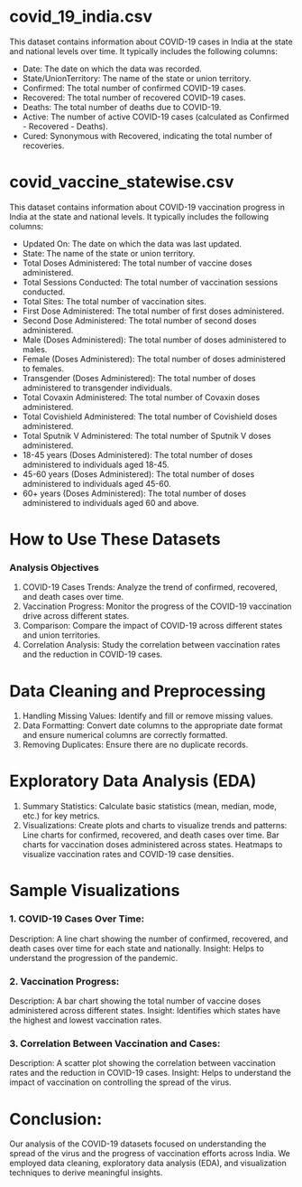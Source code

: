# covid_19_india.csv
This dataset contains information about COVID-19 cases in India at the state and national levels over time. It typically includes the following columns:

- Date: The date on which the data was recorded.
- State/UnionTerritory: The name of the state or union territory.
- Confirmed: The total number of confirmed COVID-19 cases.
- Recovered: The total number of recovered COVID-19 cases.
- Deaths: The total number of deaths due to COVID-19.
- Active: The number of active COVID-19 cases (calculated as Confirmed - Recovered - Deaths).
- Cured: Synonymous with Recovered, indicating the total number of recoveries.

# covid_vaccine_statewise.csv
This dataset contains information about COVID-19 vaccination progress in India at the state and national levels. It typically includes the following columns:

- Updated On: The date on which the data was last updated.
- State: The name of the state or union territory.
- Total Doses Administered: The total number of vaccine doses administered.
- Total Sessions Conducted: The total number of vaccination sessions conducted.
- Total Sites: The total number of vaccination sites.
- First Dose Administered: The total number of first doses administered.
- Second Dose Administered: The total number of second doses administered.
- Male (Doses Administered): The total number of doses administered to males.
- Female (Doses Administered): The total number of doses administered to females.
- Transgender (Doses Administered): The total number of doses administered to transgender individuals.
- Total Covaxin Administered: The total number of Covaxin doses administered.
- Total Covishield Administered: The total number of Covishield doses administered.
- Total Sputnik V Administered: The total number of Sputnik V doses administered.
- 18-45 years (Doses Administered): The total number of doses administered to individuals aged 18-45.
- 45-60 years (Doses Administered): The total number of doses administered to individuals aged 45-60.
- 60+ years (Doses Administered): The total number of doses administered to individuals aged 60 and above.

# How to Use These Datasets
### Analysis Objectives
1. COVID-19 Cases Trends: Analyze the trend of confirmed, recovered, and death cases over time.
2. Vaccination Progress: Monitor the progress of the COVID-19 vaccination drive across different states.
3. Comparison: Compare the impact of COVID-19 across different states and union territories.
4. Correlation Analysis: Study the correlation between vaccination rates and the reduction in COVID-19 cases.

# Data Cleaning and Preprocessing
1. Handling Missing Values: Identify and fill or remove missing values.
2. Data Formatting: Convert date columns to the appropriate date format and ensure numerical columns are correctly formatted.
3. Removing Duplicates: Ensure there are no duplicate records.

# Exploratory Data Analysis (EDA)
1. Summary Statistics: Calculate basic statistics (mean, median, mode, etc.) for key metrics.
2. Visualizations: Create plots and charts to visualize trends and patterns:
Line charts for confirmed, recovered, and death cases over time.
Bar charts for vaccination doses administered across states.
Heatmaps to visualize vaccination rates and COVID-19 case densities.

# Sample Visualizations

### 1. COVID-19 Cases Over Time:
Description: A line chart showing the number of confirmed, recovered, and death cases over time for each state and nationally.
Insight: Helps to understand the progression of the pandemic.

### 2. Vaccination Progress:
Description: A bar chart showing the total number of vaccine doses administered across different states.
Insight: Identifies which states have the highest and lowest vaccination rates.

### 3. Correlation Between Vaccination and Cases:
Description: A scatter plot showing the correlation between vaccination rates and the reduction in COVID-19 cases.
Insight: Helps to understand the impact of vaccination on controlling the spread of the virus.

# Conclusion:
Our analysis of the COVID-19 datasets focused on understanding the spread of the virus and the progress of vaccination efforts across India. We employed data cleaning, exploratory data analysis (EDA), and visualization techniques to derive meaningful insights.
